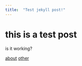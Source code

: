 ```yaml
---
title:  "Test jekyll post!"
---
```



# this is a test post

is it working?

[about](about)
[other](other)
